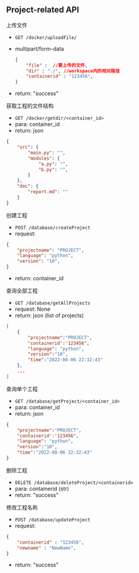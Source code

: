 ## Project-related API

上传文件

* `GET /docker/uploadFile/`

* multipart/form-data

  ```json
  {
      "file" :  //要上传的文件,
      "dir" : "./", //workspace内的相对路径
      "containerid" : "123456",
  }
  ```

* return: "success"



获取工程的文件结构

* `GET /docker/getdir/<container_id>`
* para: container_id
* return: json

```json
{
    "src": {
        "main.py": "",
        "modules": {
            "a.py": "",
            "b.py": "",
        }
    },
    "doc": {
        "report.md": ""
    }
}
```



创建工程

* `POST /database/createProject`
* request:

```json
{
    "projectname": "PROJECT",
    "language": "python",
    "version": "10",
}
```

* return: container_id



查询全部工程

* `GET /database/getAllProjects`
* request: None
* return: json (list of projects)

```json
[
    {
        "projectname":"PROJECT", 
     	"containerid':'123456", 
     	"language": "python", 
     	"version":"10", 
     	"time":"2022-08-06 22:32:43"
    },
    ...
]
```



查询单个工程

* `GET /database/getProject/<container_id>`
* para: container_id
* return: json

```json
{
    "projectname":"PROJECT", 
    "containerid':'123456", 
    "language": "python", 
    "version":"10", 
    "time":"2022-08-06 22:32:43"
}
```



删除工程

* `DELETE /database/deleteProject/<containerid> `
* para: containerid (str)
* return: "success"



修改工程名称

* `POST /database/updateProject`
* request:

```json
{
    "containerid" : "123456",
    "newname" : "NewName",
}
```

* return: "success"

  
